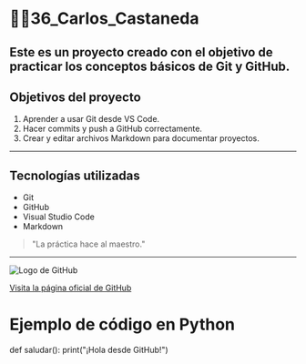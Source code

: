 # 🐱‍👤36_Carlos_Castaneda
## Este es un proyecto creado con el objetivo de practicar los conceptos básicos de Git y GitHub.
## Objetivos del proyecto

1. Aprender a usar Git desde VS Code.
2. Hacer commits y push a GitHub correctamente.
3. Crear y editar archivos Markdown para documentar proyectos.
---
## Tecnologías utilizadas

- Git
- GitHub
- Visual Studio Code
- Markdown
> "La práctica hace al maestro."
---
![Logo de GitHub][def]

[def]: https://github.githubassets.com/images/modules/logos_page/GitHub-Mark.png

[Visita la página oficial de GitHub][def2]

[def2]: https://github.com

# Ejemplo de código en Python
def saludar():
    print("¡Hola desde GitHub!")
